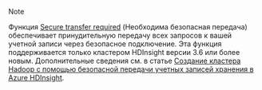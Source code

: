 > [!NOTE]
> Функция [Secure transfer required](../articles/storage/storage-require-secure-transfer.md) (Необходима безопасная передача) обеспечивает принудительную передачу всех запросов к вашей учетной записи через безопасное подключение. Эта функция поддерживается только кластером HDInsight версии 3.6 или более новым. Дополнительные сведения см. в статье [Создание кластера Hadoop с помощью безопасной передачи учетных записей хранения в Azure HDInsight](../articles/hdinsight/hdinsight-hadoop-create-linux-clusters-with-secure-transfer-storage.md).